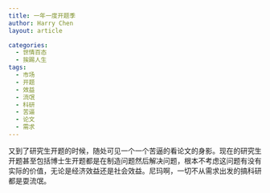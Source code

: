 ```yaml
---
title: 一年一度开题季
author: Harry Chen
layout: article

categories:
  - 世情百态
  - 挨踢人生
tags:
  - 市场
  - 开题
  - 效益
  - 流氓
  - 科研
  - 苦逼
  - 论文
  - 需求
---
```


  又到了研究生开题的时候，随处可见一个一个苦逼的看论文的身影。现在的研究生开题甚至包括博士生开题都是在制造问题然后解决问题，根本不考虑这问题有没有实际的价值，无论是经济效益还是社会效益。尼玛啊，一切不从需求出发的搞科研都是耍流氓。
